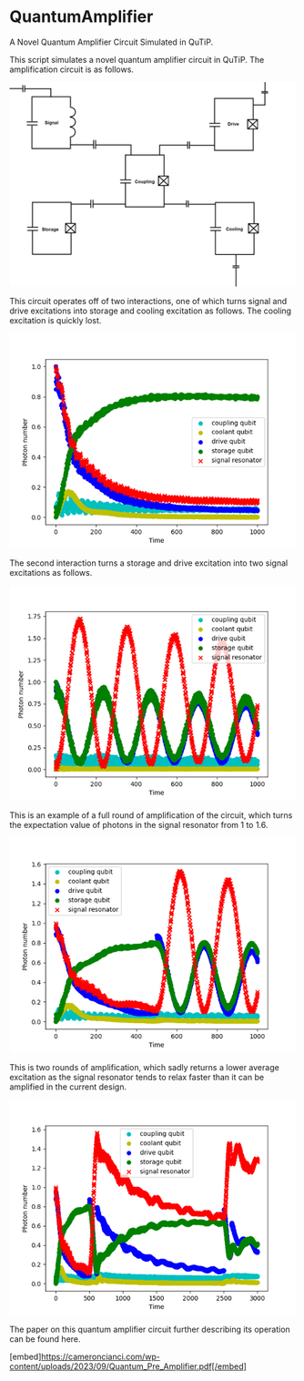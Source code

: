 # QuantumAmplifier
A Novel Quantum Amplifier Circuit Simulated in QuTiP.

This script simulates a novel quantum amplifier circuit in QuTiP.  The amplification circuit is as follows.

![alt text](https://github.com/Northerneye/QuantumAmplifier/blob/main/AmplificationCircuit.png?raw=true)

This circuit operates off of two interactions, one of which turns signal and drive excitations into storage and cooling excitation as follows.  The cooling excitation is quickly lost.

![alt text](https://github.com/Northerneye/QuantumAmplifier/blob/main/Drive1_wcoupl0.3__g1.0__ext_strength3_len_1000_coolext_0.2.png?raw=true)

The second interaction turns a storage and drive excitation into two signal excitations as follows.

![alt text](https://github.com/Northerneye/QuantumAmplifier/blob/main/DriveStorage0_wcoupl0.3__g1.0__ext_strength3_len_1000_coolext_0.2.png?raw=true)

This is an example of a full round of amplification of the circuit, which turns the expectation value of photons in the signal resonator from 1 to 1.6.

![alt text](https://github.com/Northerneye/QuantumAmplifier/blob/main/Signal_wcoupl0.3__g1.0__ext_strength3_len_1000_coolext_0.2.png?raw=true)

This is two rounds of amplification, which sadly returns a lower average excitation as the signal resonator tends to relax faster than it can be amplified in the current design.

![alt text](https://github.com/Northerneye/QuantumAmplifier/blob/main/Signal_wcoupl0.3__g1.0__ext_strength3_len_3000_coolext_0.2.png?raw=true)

The paper on this quantum amplifier circuit further describing its operation can be found here.

[embed]https://cameroncianci.com/wp-content/uploads/2023/09/Quantum_Pre_Amplifier.pdf[/embed]
